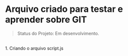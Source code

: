 # Arquivo criado para testar e aprender sobre GIT

> Status do  Projeto: Em desenvolvimento.
<br>
1. Criando o arquivo script.js
